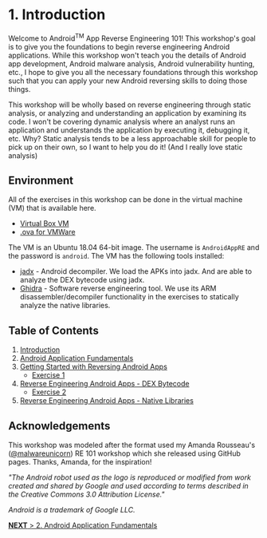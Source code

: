 # 1. Introduction
Welcome to Android<sup>TM</sup> App Reverse Engineering 101! This workshop's goal is to give you the foundations to begin reverse engineering Android applications. While this workshop won't teach you the details of Android app development, Android malware analysis, Android vulnerability hunting, etc., I hope to give you all the necessary foundations through this workshop such that you can apply your new Android reversing skills to doing those things.

This workshop will be wholly based on reverse engineering through static analysis, or analyzing and understanding an application by examining its code. I won't be covering dynamic analysis where an analyst runs an application and understands the application by executing it, debugging it, etc. Why? Static analysis tends to be a less approachable skill for people to pick up on their own, so I want to help you do it! (And I really love static analysis)

## Environment
All of the exercises in this workshop can be done in the virtual machine (VM) that is available here. 
* [Virtual Box VM](https://drive.google.com/file/d/16Bz75sQY1jnMooiJmsmqHcpQxLGbmmzT/view?usp=sharing)
* [.ova for VMWare]()

The VM is an Ubuntu 18.04 64-bit image. The username is `AndroidAppRE` and the password is `android`. The VM has the following tools installed:

* [jadx](https://github.com/skylot/jadx) - Android decompiler. We load the APKs into jadx. And are able to analyze the DEX bytecode using jadx.
* [Ghidra](https://ghidra-sre.org/) - Software reverse engineering tool. We use its ARM disassembler/decompiler functionality in the exercises to statically analyze the native libraries. 

## Table of Contents

1. [Introduction](#1-introduction)
1. [Android Application Fundamentals](app_fundamentals.html)
1. [Getting Started with Reversing Android Apps](reversing_intro.html)
    * [Exercise 1](reversing_intro.html#exercise-1---beginning-re-with-jadx)
1. [Reverse Engineering Android Apps - DEX Bytecode](reversing-dex.html)
	* [Exercise 2](reversing_dex.html#exercise-2---reverse-engineer-the-dex)
1. [Reverse Engineering Android Apps - Native Libraries](reversing_native_libs.html)

## Acknowledgements

This workshop was modeled after the format used my Amanda Rousseau's ([@malwareunicorn](https://twitter/com/malwareunicorn)) RE 101 workshop which she released using GitHub pages. Thanks, Amanda, for the inspiration!

_"The Android robot used as the logo is reproduced or modified from work created and shared by Google and used according to terms described in the Creative Commons 3.0 Attribution License."_

_Android is a trademark of Google LLC._

[**NEXT** > 2. Android Application Fundamentals](app_fundamentals.html)

